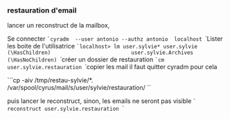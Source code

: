### restauration d'email

lancer un reconstruct de la mailbox, 

Se connecter
``̀
cyradm  --user antonio --authz antonio  localhost
``̀
Lister les boite de l'utilisatrice
``̀
localhost> lm user.sylvie*
user.sylvie (\HasChildren)                         
user.sylvie.Archives (\HasNoChildren)
``̀
créer un dossier de restauration
``̀
cm user.sylvie.restauration
``̀
copier les mail 
il faut quitter cyradm pour cela

``̀
cp -aiv /tmp/restau-sylvie/*. /var/spool/cyrus/mail/s/user/sylvie/restauration/
`̀

puis lancer le reconstruct, sinon, les emails ne seront pas visible
``̀
reconstruct user.sylvie.restauration
``̀

